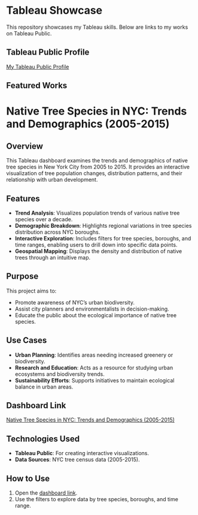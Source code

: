 
# Tableau Showcase

This repository showcases my Tableau skills. Below are links to my works on Tableau Public.

## Tableau Public Profile
[My Tableau Public Profile](https://public.tableau.com/profile/prashanth.vadityavath)

## Featured Works

# Native Tree Species in NYC: Trends and Demographics (2005-2015)

## Overview
This Tableau dashboard examines the trends and demographics of native tree species in New York City from 2005 to 2015. It provides an interactive visualization of tree population changes, distribution patterns, and their relationship with urban development.

## Features
- **Trend Analysis**: Visualizes population trends of various native tree species over a decade.
- **Demographic Breakdown**: Highlights regional variations in tree species distribution across NYC boroughs.
- **Interactive Exploration**: Includes filters for tree species, boroughs, and time ranges, enabling users to drill down into specific data points.
- **Geospatial Mapping**: Displays the density and distribution of native trees through an intuitive map.

## Purpose
This project aims to:
- Promote awareness of NYC’s urban biodiversity.
- Assist city planners and environmentalists in decision-making.
- Educate the public about the ecological importance of native tree species.

## Use Cases
- **Urban Planning**: Identifies areas needing increased greenery or biodiversity.
- **Research and Education**: Acts as a resource for studying urban ecosystems and biodiversity trends.
- **Sustainability Efforts**: Supports initiatives to maintain ecological balance in urban areas.

## Dashboard Link
[Native Tree Species in NYC: Trends and Demographics (2005-2015)](https://public.tableau.com/views/NativeTreeSpeciesinNYCTrendsandDemographics2005-2015/Dashboard?:language=en-US&:sid=&:redirect=auth&:display_count=n&:origin=viz_share_link)



## Technologies Used
- **Tableau Public**: For creating interactive visualizations.
- **Data Sources**: NYC tree census data (2005-2015).

## How to Use
1. Open the [dashboard link](https://public.tableau.com/views/NativeTreeSpeciesinNYCTrendsandDemographics2005-2015/Dashboard?:language=en-US&:sid=&:redirect=auth&:display_count=n&:origin=viz_share_link).
2. Use the filters to explore data by tree species, boroughs, and time range.



